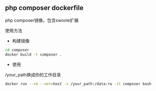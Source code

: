 ## php composer dockerfile

php composer镜像，包含swoole扩展

使用方法

* 构建镜像
```bash
cd composer
docker build -t composer .
```

* 使用

/your_path换成你的工作目录
```bash
docker run --rm --net=host -v /your_path:/data:rw -it composer bash
```